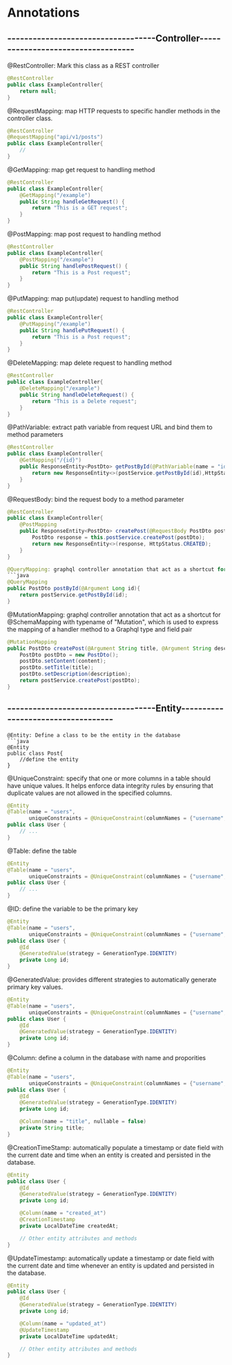 # Annotations

## -----------------------------------Controller-----------------------------------

@RestController: Mark this class as a REST controller
```java
@RestController
public class ExampleController{
    return null;
}
```

@RequestMapping: map HTTP requests to specific handler methods in the controller class.
```java
@RestController
@RequestMapping("api/v1/posts")
public class ExampleController{
    //
}
```

@GetMapping: map get request to handling method
```java
@RestController
public class ExampleController{
    @GetMapping("/example")
    public String handleGetRequest() {
        return "This is a GET request";
    }
}
```

@PostMapping: map post request to handling method
```java
@RestController
public class ExampleController{
    @PostMapping("/example")
    public String handlePostRequest() {
        return "This is a Post request";
    }
}
```

@PutMapping: map put(update) request to handling method
```java
@RestController
public class ExampleController{
    @PutMapping("/example")
    public String handlePutRequest() {
        return "This is a Post request";
    }
}
```

@DeleteMapping: map delete request to handling method
```java
@RestController
public class ExampleController{
    @DeleteMapping("/example")
    public String handleDeleteRequest() {
        return "This is a Delete request";
    }
}
```

@PathVariable: extract path variable from request URL and bind them to method parameters
```java
@RestController
public class ExampleController{
    @GetMapping("/{id}")
    public ResponseEntity<PostDto> getPostById(@PathVariable(name = "id") long id){
        return new ResponseEntity<>(postService.getPostById(id),HttpStatus.OK);
    }
}
```

@RequestBody: bind the request body to a method parameter
```java
@RestController
public class ExampleController{
    @PostMapping
    public ResponseEntity<PostDto> createPost(@RequestBody PostDto postDto){
        PostDto response = this.postService.createPost(postDto);
        return new ResponseEntity<>(response, HttpStatus.CREATED);
    }
}

@QueryMapping: graphql controller annotation that act as a shortcut for @SchemaMapping with typename of "Query", which is used to express the mapping of a handler method to a Graphql type and field pair
```java
@QueryMapping
public PostDto postById(@Argument Long id){
    return postService.getPostById(id);
}
```

@MutationMapping: 
graphql controller annotation that act as a shortcut for @SchemaMapping with typename of "Mutation", which is used to express the mapping of a handler method to a Graphql type and field pair
```java
@MutationMapping
public PostDto createPost(@Argument String title, @Argument String description, @Argument String content){
    PostDto postDto = new PostDto();
    postDto.setContent(content);
    postDto.setTitle(title);
    postDto.setDescription(description);
    return postService.createPost(postDto);
}
```


## -----------------------------------Entity-----------------------------------


```
@Entity: Define a class to be the entity in the database
```java
@Entity
public class Post{
    //define the entity
}
```

@UniqueConstraint: specify that one or more columns in a table should have unique values. It helps enforce data integrity rules by ensuring that duplicate values are not allowed in the specified columns.
```java
@Entity
@Table(name = "users",
       uniqueConstraints = @UniqueConstraint(columnNames = {"username", "email"}))
public class User {
    // ...
}
```

@Table: define the table
```java
@Entity
@Table(name = "users",
       uniqueConstraints = @UniqueConstraint(columnNames = {"username", "email"}))
public class User {
    // ...
}
```

@ID: define the variable to be the primary key
```java
@Entity
@Table(name = "users",
       uniqueConstraints = @UniqueConstraint(columnNames = {"username", "email"}))
public class User {
    @Id
    @GeneratedValue(strategy = GenerationType.IDENTITY)
    private Long id;    
}
```

@GeneratedValue: provides different strategies to automatically generate primary key values.
```java
@Entity
@Table(name = "users",
       uniqueConstraints = @UniqueConstraint(columnNames = {"username", "email"}))
public class User {
    @Id
    @GeneratedValue(strategy = GenerationType.IDENTITY)
    private Long id;    
}
```

@Column: define a column in the database with name and proporities
```java
@Entity
@Table(name = "users",
       uniqueConstraints = @UniqueConstraint(columnNames = {"username", "email"}))
public class User {
    @Id
    @GeneratedValue(strategy = GenerationType.IDENTITY)
    private Long id;    

    @Column(name = "title", nullable = false)
    private String title;
}
```

@CreationTimeStamp: automatically populate a timestamp or date field with the current date and time when an entity is created and persisted in the database.
```java
@Entity
public class User {
    @Id
    @GeneratedValue(strategy = GenerationType.IDENTITY)
    private Long id;

    @Column(name = "created_at")
    @CreationTimestamp
    private LocalDateTime createdAt;

    // Other entity attributes and methods
}
```

@UpdateTimestamp: automatically update a timestamp or date field with the current date and time whenever an entity is updated and persisted in the database.
```java
@Entity
public class User {
    @Id
    @GeneratedValue(strategy = GenerationType.IDENTITY)
    private Long id;

    @Column(name = "updated_at")
    @UpdateTimestamp
    private LocalDateTime updatedAt;

    // Other entity attributes and methods
}
```